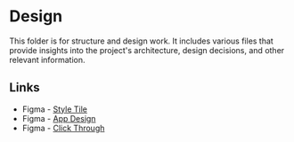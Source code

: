 # Design

This folder is for structure and design work. It includes various files that provide insights into the project's architecture, design decisions, and other relevant information.

## Links

- Figma - [Style Tile](https://www.figma.com/design/LnAL8rgIk8O6Ubiu2LhedY/RPG-Game---Style-Tile?node-id=0-1&t=VrXMtIzOl75OVerL-1)
- Figma - [App Design](https://www.figma.com/design/RC0kkJ9S4DNYPmMt06y8o9/RPG-Game--Wireframe?node-id=0-1&t=Yh7ubNthVXNwczHm-1)
- Figma - [Click Through](https://www.figma.com/proto/RC0kkJ9S4DNYPmMt06y8o9/RPG-Game?node-id=56-231&starting-point-node-id=56%3A231)
